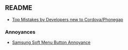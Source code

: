 ## README ##


* [Top Mistakes by Developers new to Cordova/Phonegap](new-to-Phonegap.md)

### Annoyances ###

* [Samsung Soft Menu Button Annoyance](annoyances/SamsungMenuButton.md)

